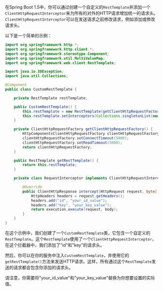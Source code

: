 在Spring Boot 1.5中，你可以通过创建一个自定义的`RestTemplate`并添加一个`ClientHttpRequestInterceptor`来为所有的对外的HTTP请求增加统一的请求头。`ClientHttpRequestInterceptor`可以在发送请求之前修改请求，例如添加或修改请求头。

以下是一个简单的示例：

```java
import org.springframework.http.*;
import org.springframework.http.client.*;
import org.springframework.stereotype.Component;
import org.springframework.util.MultiValueMap;
import org.springframework.web.client.RestTemplate;

import java.io.IOException;
import java.util.Collections;

@Component
public class CustomRestTemplate {

    private RestTemplate restTemplate;

    public CustomRestTemplate() {
        this.restTemplate = new RestTemplate(getClientHttpRequestFactory());
        this.restTemplate.setInterceptors(Collections.singletonList(new RequestInterceptor()));
    }

    private ClientHttpRequestFactory getClientHttpRequestFactory() {
        HttpComponentsClientHttpRequestFactory clientHttpRequestFactory = new HttpComponentsClientHttpRequestFactory();
        clientHttpRequestFactory.setConnectTimeout(5000);
        clientHttpRequestFactory.setReadTimeout(5000);
        return clientHttpRequestFactory;
    }

    public RestTemplate getRestTemplate() {
        return this.restTemplate;
    }

    private class RequestInterceptor implements ClientHttpRequestInterceptor {

        @Override
        public ClientHttpResponse intercept(HttpRequest request, byte[] body, ClientHttpRequestExecution execution) throws IOException {
            HttpHeaders headers = request.getHeaders();
            headers.add("id", "your_id_value");
            headers.add("key", "your_key_value");
            return execution.execute(request, body);
        }
    }
}
```

在这个示例中，我们创建了一个`CustomRestTemplate`类，它包含一个自定义的`RestTemplate`。这个`RestTemplate`使用了一个`ClientHttpRequestInterceptor`，在这个拦截器中，我们添加了"id"和"key"的请求头。

然后，你可以在你的服务中注入`CustomRestTemplate`，并使用它的`getRestTemplate()`方法来发送HTTP请求。这样，所有通过这个`RestTemplate`发送的请求都会包含你添加的请求头。

请注意，你需要将"your_id_value"和"your_key_value"替换为你想要设置的实际值。
